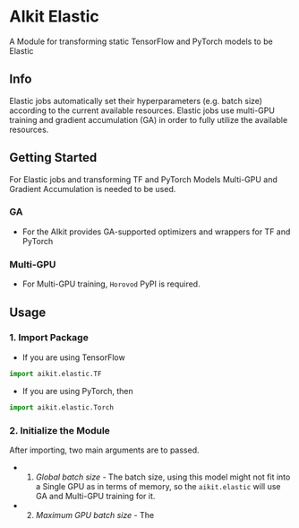 # AIkit Elastic
A Module for transforming static TensorFlow and PyTorch models to be Elastic

## Info 
Elastic jobs automatically set their hyperparameters (e.g. batch size) according to the current available resources. Elastic jobs use multi-GPU training and gradient accumulation (GA) in order to fully utilize the available resources.

## Getting Started
For Elastic jobs and transforming TF and PyTorch Models Multi-GPU and Gradient Accumulation is needed to be used.

### GA
- For the AIkit provides GA-supported optimizers and wrappers for TF and PyTorch
### Multi-GPU
- For Multi-GPU training, <code>Horovod</code> PyPI is required.

## Usage
### 1. Import Package
- If you are using TensorFlow 
```python
import aikit.elastic.TF
``` 
- If you are using PyTorch, then 
```python
import aikit.elastic.Torch
```

### 2. Initialize the Module
After importing, two main arguments are to passed.
- 1. <i>Global batch size</i> - The batch size, using this model might not fit into a Single GPU as in terms of memory, so the <code>aikit.elastic</code> will use GA and Multi-GPU training for it.
- 2. <i>Maximum GPU batch size</i> - The  